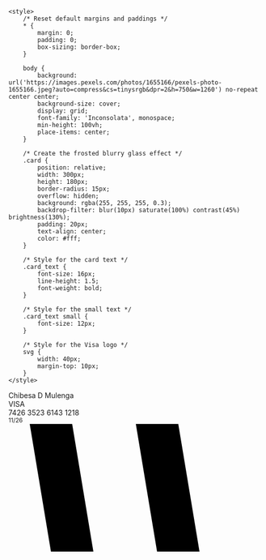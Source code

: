 <html lang="en">
<head>
    <meta charset="UTF-8">
    <meta name="viewport" content="width=device-width, initial-scale=1.0">
    <title>Frosted Glass Credit Card</title>
    <!-- Import the Inconsolata font from Google Fonts -->
    <link rel="stylesheet" href="https://fonts.googleapis.com/css2?family=Inconsolata&display=swap">

    <style>
        /* Reset default margins and paddings */
        * {
            margin: 0;
            padding: 0;
            box-sizing: border-box;
        }

        body {
            background: url('https://images.pexels.com/photos/1655166/pexels-photo-1655166.jpeg?auto=compress&cs=tinysrgb&dpr=2&h=750&w=1260') no-repeat center center;
            background-size: cover;
            display: grid;
            font-family: 'Inconsolata', monospace;
            min-height: 100vh;
            place-items: center;
        }

        /* Create the frosted blurry glass effect */
        .card {
            position: relative;
            width: 300px;
            height: 180px;
            border-radius: 15px;
            overflow: hidden;
            background: rgba(255, 255, 255, 0.3);
            backdrop-filter: blur(10px) saturate(100%) contrast(45%) brightness(130%);
            padding: 20px;
            text-align: center;
            color: #fff;
        }

        /* Style for the card text */
        .card_text {
            font-size: 16px;
            line-height: 1.5;
            font-weight: bold;
        }

        /* Style for the small text */
        .card_text small {
            font-size: 12px;
        }

        /* Style for the Visa logo */
        svg {
            width: 40px;
            margin-top: 10px;
        }
    </style>
</head>
<body>
    <div class="card">
        <div class="card_text">
            Chibesa D Mulenga
            <br>
            VISA
            <br>
            7426 3523 6143 1218
            <br>
            <small>11/26</small>
        </div>
        <!-- Insert Visa logo here -->
        <svg xmlns="http://www.w3.org/2000/svg" viewBox="0 0 48 24">
            <!-- Replace the following path data with the actual Visa logo path data -->
            <path d="M4 0l4 24h8l-4-24h-8zm20 0l4 24h8l-4-24h-8z"/>
        </svg>
    </div>
</body>
</html>


